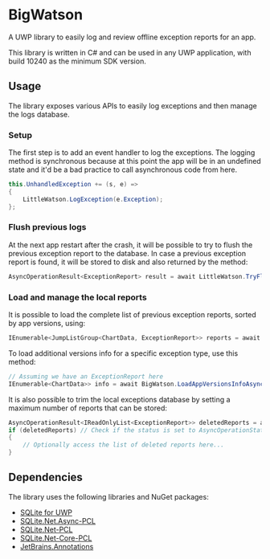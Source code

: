 # BigWatson

A UWP library to easily log and review offline exception reports for an app.

This library is written in C# and can be used in any UWP application, with build 10240 as the minimum SDK version.

## Usage

The library exposes various APIs to easily log exceptions and then manage the logs database.

### Setup

The first step is to add an event handler to log the exceptions. The logging method is synchronous because at this point the app will be in an undefined state and it'd be a bad practice to call asynchronous code from here.

```C#
this.UnhandledException += (s, e) =>
{
    LittleWatson.LogException(e.Exception);
};
```

### Flush previous logs

At the next app restart after the crash, it will be possible to try to flush the previous exception report to the database. In case a previous exception report is found, it will be stored to disk and also returned by the method:

```C#
AsyncOperationResult<ExceptionReport> result = await LittleWatson.TryFlushPreviousExceptionAsync();
```

### Load and manage the local reports

It is possible to load the complete list of previous exception reports, sorted by app versions, using:

```C#
IEnumerable<JumpListGroup<ChartData, ExceptionReport>> reports = await BigWatson.LoadGroupedExceptionsAsync();
```

To load additional versions info for a specific exception type, use this method:

```C#
// Assuming we have an ExceptionReport here
IEnumerable<ChartData>> info = await BigWatson.LoadAppVersionsInfoAsync(report.ExceptionType);
```

It is also possible to trim the local exceptions database by setting a maximum number of reports that can be stored:

```C#
AsyncOperationResult<IReadOnlyList<ExceptionReport>> deletedReports = await BigWatson.TryTrimAndOptimizeDatabaseAsync(100);
if (deletedReports) // Check if the status is set to AsyncOperationStatus.RunToCompletion
{
    // Optionally access the list of deleted reports here...
}
```

## Dependencies

The library uses the following libraries and NuGet packages:

* [SQLite for UWP](https://marketplace.visualstudio.com/items?itemName=SQLiteDevelopmentTeam.SQLiteforUniversalWindowsPlatform)
* [SQLite.Net.Async-PCL](https://www.nuget.org/packages/SQLite.Net.Async-PCL/)
* [SQLite.Net-PCL](https://www.nuget.org/packages/SQLite.Net.Core-PCL/)
* [SQLite.Net-Core-PCL](https://www.nuget.org/packages/SQLite.Net.Core-PCL/)
* [JetBrains.Annotations](https://www.nuget.org/packages/JetBrains.Annotations)